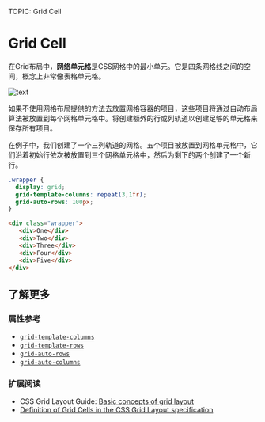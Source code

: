 TOPIC: Grid Cell

# Grid Cell

在Grid布局中，**网络单元格**是CSS网格中的最小单元。它是四条网格线之间的空间，概念上非常像表格单元格。

![text](https://mdn.mozillademos.org/files/14767/1_Grid_Cell.png)

如果不使用网格布局提供的方法去放置网格容器的项目，这些项目将通过自动布局算法被放置到每个网格单元格中。将创建额外的行或列轨道以创建足够的单元格来保存所有项目。

在例子中，我们创建了一个三列轨道的网格。五个项目被放置到网格单元格中，它们沿着初始行依次被放置到三个网格单元格中，然后为剩下的两个创建了一个新行。

```css
.wrapper {
  display: grid;
  grid-template-columns: repeat(3,1fr);
  grid-auto-rows: 100px;
}
```

```html
<div class="wrapper">
   <div>One</div>
   <div>Two</div>
   <div>Three</div>
   <div>Four</div>
   <div>Five</div>
</div>
```

## 了解更多

### 属性参考

- [`grid-template-columns`](https://developer.mozilla.org/zh-CN/docs/Web/CSS/grid-template-columns)
- [`grid-template-rows`](https://developer.mozilla.org/zh-CN/docs/Web/CSS/grid-template-rows)
- [`grid-auto-rows`](https://developer.mozilla.org/zh-CN/docs/Web/CSS/grid-auto-rows)
- [`grid-auto-columns`](https://developer.mozilla.org/zh-CN/docs/Web/CSS/grid-auto-columns)

### 扩展阅读

- CSS Grid Layout Guide: [Basic concepts of grid layout](https://developer.mozilla.org/en-US/docs/Web/CSS/CSS_Grid_Layout/Basic_Concepts_of_Grid_Layout)
- [Definition of Grid Cells in the CSS Grid Layout specification](https://drafts.csswg.org/css-grid/#grid-track-concept)
